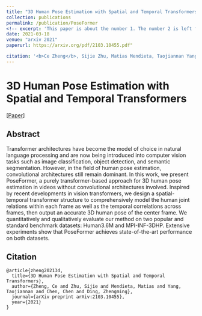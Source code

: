 ```yaml
---
title: "3D Human Pose Estimation with Spatial and Temporal Transformers"
collection: publications
permalink: /publication/PoseFormer
<!-- excerpt: 'This paper is about the number 1. The number 2 is left for future work.' -->
date: 2021-03-18
venue: "arxiv 2021"
paperurl: https://arxiv.org/pdf/2103.10455.pdf"

citation: '<b>Ce Zheng</b>, Sijie Zhu, Matias Mendieta, Taojiannan Yang, Chen Chen, Zhengming Ding. "3D Human Pose Estimation with Spatial and Temporal Transformers". <i>(Arxiv 2021)</i>. '
---
```

# 3D Human Pose Estimation with Spatial and Temporal Transformers

[<a href="https://arxiv.org/pdf/2103.10455.pdf">Paper</a>]



## Abstract
Transformer architectures have become the model of choice in natural language processing and are now being introduced into computer vision tasks such as image classification, object detection, and semantic segmentation. However, in the field of human pose estimation, convolutional architectures still remain dominant. In this work, we present PoseFormer, a purely transformer-based approach for 3D human pose estimation in videos without convolutional architectures involved. Inspired by recent developments in vision transformers, we design a spatial-temporal transformer structure to comprehensively model the human joint relations within each frame as well as the temporal correlations across frames, then output an accurate 3D human pose of the center frame. We quantitatively and qualitatively evaluate our method on two popular and standard benchmark datasets: Human3.6M and MPI-INF-3DHP. Extensive experiments show that PoseFormer achieves state-of-the-art performance on both datasets. 

## Citation
    @article{zheng20213d,
      title={3D Human Pose Estimation with Spatial and Temporal Transformers},
      author={Zheng, Ce and Zhu, Sijie and Mendieta, Matias and Yang, Taojiannan and Chen, Chen and Ding, Zhengming},
      journal={arXiv preprint arXiv:2103.10455},
      year={2021}
    }
